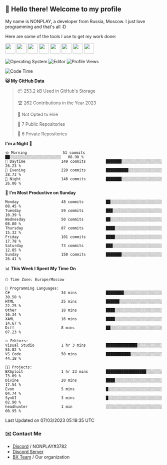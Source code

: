 ## :wave: Hello there! Welcome to my profile

My name is NONPLAY, a developer from Russia, Moscow. I just love programming and that's all :D

Here are some of the tools I use to get my work done:

<kbd><img height="32" src="https://img.icons8.com/color/2x/visual-studio-code-2019.png"></kbd>
<kbd><img height="32" src="https://img.icons8.com/color/2x/linux.png"></kbd>
<kbd><img height="32" src="https://img.icons8.com/fluent/2x/console.png"></kbd>
<kbd><img height="32" src="https://img.icons8.com/color/2x/open-source.png"></kbd>
<kbd><img height="32" src="https://img.icons8.com/color/2x/git.png"></kbd>
<kbd><img height="32" src="https://img.icons8.com/color/2x/nginx.png"></kbd>
<a href="?#gh-light-mode-only"><kbd><img height="32" src="https://img.icons8.com/metro/2x/mysql.png"></kbd></a>
<a href="?#gh-dark-mode-only"><kbd><img height="32" src="https://img.icons8.com/FFFFFF/metro/2x/mysql.png"></kbd></a>

![Operating System](https://img.shields.io/badge/OS-Windows%2010%20Pro-informational?style=for-the-badge&logo=Windows&logoColor=white&color=007ec6)
![Editor](https://img.shields.io/badge/Editor-VS%20Code-informational?style=for-the-badge&logo=Visual%20Studio%20Code&logoColor=white&color=007ec6)
![Profile Views](https://komarev.com/ghpvc/?username=NONPLAYT&color=blue&style=for-the-badge)

<!--START_SECTION:waka-->
![Code Time](http://img.shields.io/badge/Code%20Time-78%20hrs%2026%20mins-blue)

**🐱 My GitHub Data** 

> 📦 253.2 kB Used in GitHub's Storage 
 > 
> 🏆 262 Contributions in the Year 2023
 > 
> 🚫 Not Opted to Hire
 > 
> 📜 7 Public Repositories 
 > 
> 🔑 6 Private Repositories 
 > 
**I'm a Night 🦉** 

```text
🌞 Morning                51 commits          ██░░░░░░░░░░░░░░░░░░░░░░░   08.98 % 
🌆 Daytime                149 commits         ███████░░░░░░░░░░░░░░░░░░   26.23 % 
🌃 Evening                220 commits         ██████████░░░░░░░░░░░░░░░   38.73 % 
🌙 Night                  148 commits         ███████░░░░░░░░░░░░░░░░░░   26.06 % 
```
📅 **I'm Most Productive on Sunday** 

```text
Monday                   48 commits          ██░░░░░░░░░░░░░░░░░░░░░░░   08.45 % 
Tuesday                  59 commits          ███░░░░░░░░░░░░░░░░░░░░░░   10.39 % 
Wednesday                50 commits          ██░░░░░░░░░░░░░░░░░░░░░░░   08.80 % 
Thursday                 87 commits          ████░░░░░░░░░░░░░░░░░░░░░   15.32 % 
Friday                   101 commits         ████░░░░░░░░░░░░░░░░░░░░░   17.78 % 
Saturday                 73 commits          ███░░░░░░░░░░░░░░░░░░░░░░   12.85 % 
Sunday                   150 commits         ███████░░░░░░░░░░░░░░░░░░   26.41 % 
```


📊 **This Week I Spent My Time On** 

```text
🕑︎ Time Zone: Europe/Moscow

💬 Programming Languages: 
C#                       34 mins             ████████░░░░░░░░░░░░░░░░░   30.50 % 
HTML                     25 mins             ██████░░░░░░░░░░░░░░░░░░░   22.25 % 
Other                    18 mins             ████░░░░░░░░░░░░░░░░░░░░░   16.34 % 
XAML                     16 mins             ████░░░░░░░░░░░░░░░░░░░░░   14.67 % 
Diff                     8 mins              ██░░░░░░░░░░░░░░░░░░░░░░░   07.23 % 

🔥 Editors: 
Visual Studio            1 hr 3 mins         ██████████████░░░░░░░░░░░   55.82 % 
VS Code                  50 mins             ███████████░░░░░░░░░░░░░░   44.18 % 

🐱‍💻 Projects: 
BXSploit                 1 hr 23 mins        ██████████████████░░░░░░░   73.09 % 
Divine                   20 mins             ████░░░░░░░░░░░░░░░░░░░░░   17.54 % 
Evon                     5 mins              █░░░░░░░░░░░░░░░░░░░░░░░░   04.74 % 
SynUI                    3 mins              █░░░░░░░░░░░░░░░░░░░░░░░░   02.90 % 
headhunter               1 min               ░░░░░░░░░░░░░░░░░░░░░░░░░   00.95 % 
```


 Last Updated on 07/03/2023 05:18:35 UTC
<!--END_SECTION:waka-->

### ✉️ Contact Me

- [Discord](https://discord.com/users/597087584090587177) / NONPLAY#3782
- [Discord Server](https://discord.gg/p7cxhw7E2M)
- [BX Team](https://github.com/BX-Team) / Our organization
